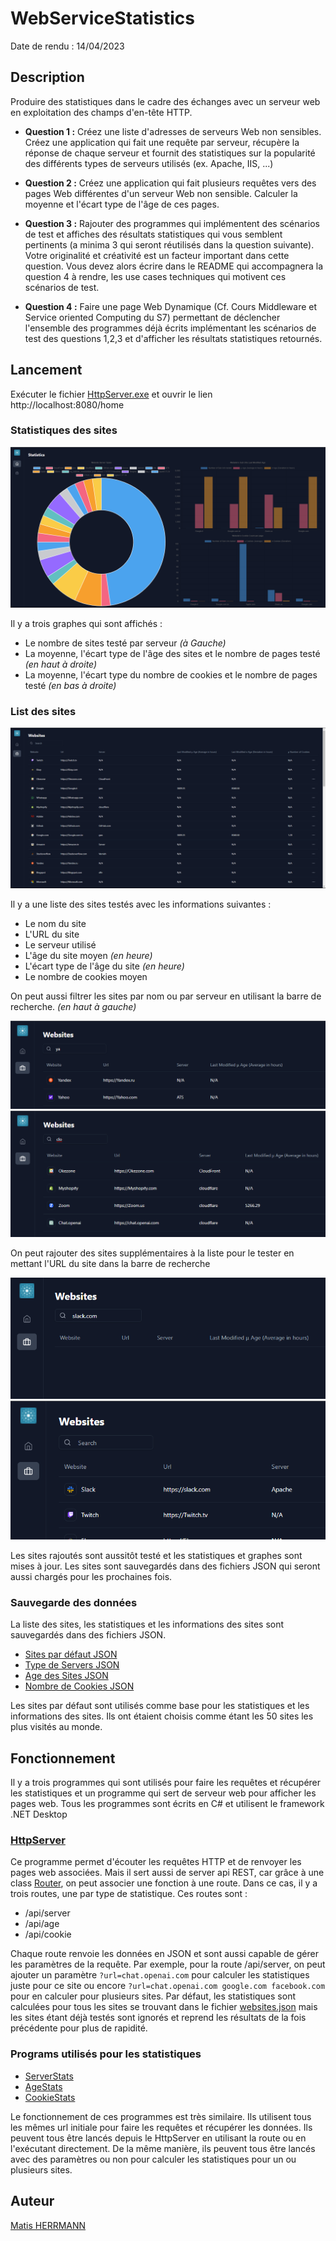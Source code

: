 # WebServiceStatistics

Date de rendu : 14/04/2023

## Description

Produire des statistiques dans le cadre des échanges avec un serveur web en exploitation des champs d'en-tête HTTP.

* **Question 1 :** Créez une liste d'adresses de serveurs Web non sensibles.
  Créez une application qui fait une requête par serveur, récupère la réponse de chaque serveur et fournit des
  statistiques sur la popularité des différents types de serveurs utilisés (ex. Apache, IIS, ...)

* **Question 2 :** Créez une application qui fait plusieurs requêtes vers des pages Web différentes d'un serveur Web non
  sensible.
  Calculer la moyenne et l'écart type de l'âge de ces pages.

* **Question 3 :** Rajouter des programmes qui implémentent des scénarios de test et affiches des résultats statistiques
  qui vous semblent pertinents (a minima 3 qui seront réutilisés dans la question suivante). Votre originalité et
  créativité est un facteur important dans cette question. Vous devez alors écrire dans le README qui accompagnera la
  question 4 à rendre, les use cases techniques qui motivent ces scénarios de test.

* **Question 4 :** Faire une page Web Dynamique (Cf. Cours Middleware et Service oriented Computing du S7) permettant de
  déclencher l'ensemble des programmes déjà écrits implémentant les scénarios de test des questions 1,2,3 et d'afficher
  les résultats statistiques retournés.

## Lancement

Exécuter le fichier [HttpServer.exe](./HttpServer/bin/Release) et ouvrir le lien http://localhost:8080/home

### Statistiques des sites

![Chart Statistics](./Images/Screenshot%20Charts.png)

Il y a trois graphes qui sont affichés :

- Le nombre de sites testé par serveur *(à Gauche)*
- La moyenne, l'écart type de l'âge des sites et le nombre de pages testé *(en haut à droite)*
- La moyenne, l'écart type du nombre de cookies et le nombre de pages testé *(en bas à droite)*

### List des sites

![Website List](./Images/Screenshot%20List.png)

Il y a une liste des sites testés avec les informations suivantes :

- Le nom du site
- L'URL du site
- Le serveur utilisé
- L'âge du site moyen *(en heure)*
- L'écart type de l'âge du site *(en heure)*
- Le nombre de cookies moyen

On peut aussi filtrer les sites par nom ou par serveur en utilisant la barre de recherche. *(en haut à gauche)*

![Website List Filtered](./Images/Screenshot%20List%20Filtered.png)
![Website List Filtered](./Images/Screenshot%20List%20Filtered%20Server.png)

On peut rajouter des sites supplémentaires à la liste pour le tester en mettant l'URL du site dans la barre de recherche

![Website List Filtered](./Images/Screenshot%20List%20New%20Website.png)
![Website List Filtered](./Images/Screenshot%20List%20Added%20Website.png)

Les sites rajoutés sont aussitôt testé et les statistiques et graphes sont mises à jour.
Les sites sont sauvegardés dans des fichiers JSON qui seront aussi chargés pour les prochaines fois.

### Sauvegarde des données

La liste des sites, les statistiques et les informations des sites sont sauvegardés dans des fichiers JSON.

* [Sites par défaut JSON](./websites.json)
* [Type de Servers JSON](./servers.json)
* [Age des Sites JSON](./ages.json)
* [Nombre de Cookies JSON](./cookies.json)

Les sites par défaut sont utilisés comme base pour les statistiques et les informations des sites. Ils ont étaient
choisis comme étant les 50 sites les plus visités au monde.

## Fonctionnement

Il y a trois programmes qui sont utilisés pour faire les requêtes et récupérer les statistiques et un programme qui sert
de serveur web pour afficher les pages web. Tous les programmes sont écrits en C# et utilisent le framework .NET Desktop

### [HttpServer](./HttpServer/WebApp.cs)

Ce programme permet d'écouter les requêtes HTTP et de renvoyer les pages web associées. Mais il sert aussi de server
api REST, car grâce à une class [Router](./HttpServer/Router.cs), on peut associer une fonction à une route. Dans ce
cas, il y a
trois routes, une par type de statistique. Ces routes sont :

- /api/server
- /api/age
- /api/cookie

Chaque route renvoie les données en JSON et sont aussi capable de gérer les paramètres de la requête. Par exemple, pour
la route /api/server, on peut ajouter un paramètre `?url=chat.openai.com` pour calculer les statistiques juste pour ce
site ou encore `?url=chat.openai.com google.com facebook.com` pour en calculer pour plusieurs sites.
Par défaut, les statistiques sont calculées pour tous les sites se trouvant dans le
fichier [websites.json](./websites.json) mais les sites étant déjà testés sont ignorés et reprend les résultats de la
fois précédente pour plus de rapidité.

### Programs utilisés pour les statistiques

- [ServerStats](./ServerStats/ServerTypes.cs)
- [AgeStats](./AgeStats/PageAge.cs)
- [CookieStats](./CookieStats/CookieCounter.cs)

Le fonctionnement de ces programmes est très similaire. Ils utilisent tous les mêmes url initiale pour faire les
requêtes et récupérer les données. Ils peuvent tous être lancés depuis le HttpServer en utilisant la route ou en
l'exécutant directement. De la même manière, ils peuvent tous être lancés avec des paramètres ou non pour calculer les
statistiques pour un ou plusieurs sites.

## Auteur

[Matis HERRMANN](https://github.com/MatisPrograms)